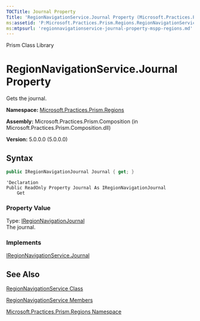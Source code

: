 ```yaml
---
TOCTitle: Journal Property
Title: 'RegionNavigationService.Journal Property (Microsoft.Practices.Prism.Regions)'
ms:assetid: 'P:Microsoft.Practices.Prism.Regions.RegionNavigationService.Journal'
ms:mtpsurl: 'regionnavigationservice-journal-property-mspp-regions.md'
---
```


Prism Class Library

# RegionNavigationService.Journal Property

Gets the journal.

**Namespace:** [Microsoft.Practices.Prism.Regions](mspp-regions-namespace.md)

**Assembly:** Microsoft.Practices.Prism.Composition (in Microsoft.Practices.Prism.Composition.dll)

**Version:** 5.0.0.0 (5.0.0.0)

## Syntax

```C#
public IRegionNavigationJournal Journal { get; }
```

```VB
'Declaration
Public ReadOnly Property Journal As IRegionNavigationJournal
	Get
```

### Property Value

Type: [IRegionNavigationJournal](iregionnavigationjournal-interface-mspp-regions.md)
<br/>The journal.

### Implements

[IRegionNavigationService.Journal](iregionnavigationservice-journal-property-mspp-regions.md)

## See Also


[RegionNavigationService Class](regionnavigationservice-class-mspp-regions.md)

[RegionNavigationService Members](regionnavigationservice-members-mspp-regions.md)

[Microsoft.Practices.Prism.Regions Namespace](mspp-regions-namespace.md)
